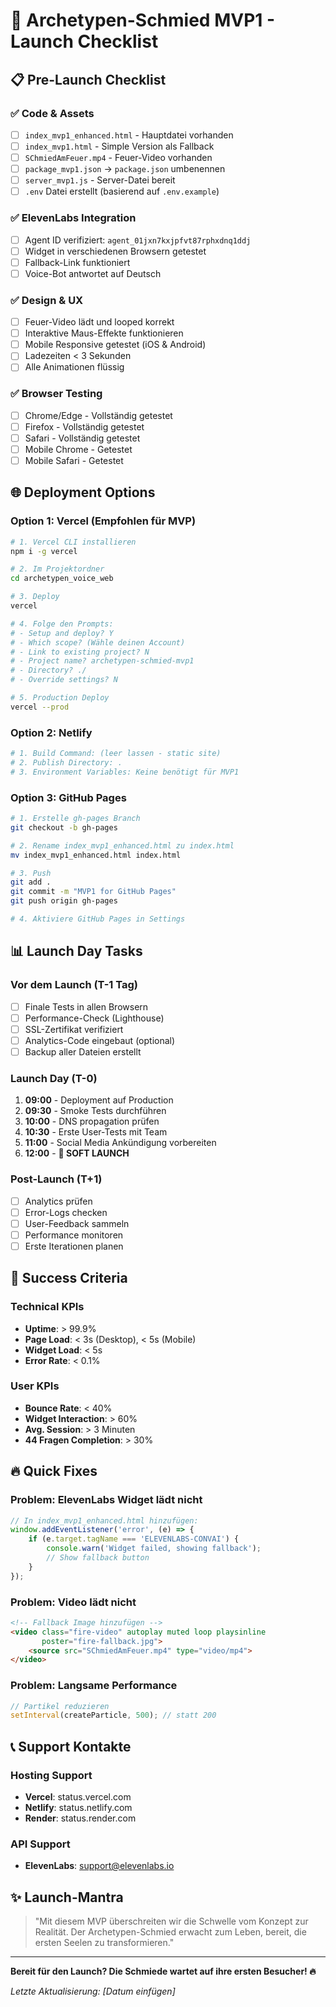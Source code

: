 # 🚀 Archetypen-Schmied MVP1 - Launch Checklist

## 📋 Pre-Launch Checklist

### ✅ Code & Assets
- [ ] `index_mvp1_enhanced.html` - Hauptdatei vorhanden
- [ ] `index_mvp1.html` - Simple Version als Fallback
- [ ] `SChmiedAmFeuer.mp4` - Feuer-Video vorhanden
- [ ] `package_mvp1.json` → `package.json` umbenennen
- [ ] `server_mvp1.js` - Server-Datei bereit
- [ ] `.env` Datei erstellt (basierend auf `.env.example`)

### ✅ ElevenLabs Integration
- [ ] Agent ID verifiziert: `agent_01jxn7kxjpfvt87rphxdnq1ddj`
- [ ] Widget in verschiedenen Browsern getestet
- [ ] Fallback-Link funktioniert
- [ ] Voice-Bot antwortet auf Deutsch

### ✅ Design & UX
- [ ] Feuer-Video lädt und looped korrekt
- [ ] Interaktive Maus-Effekte funktionieren
- [ ] Mobile Responsive getestet (iOS & Android)
- [ ] Ladezeiten < 3 Sekunden
- [ ] Alle Animationen flüssig

### ✅ Browser Testing
- [ ] Chrome/Edge - Vollständig getestet
- [ ] Firefox - Vollständig getestet
- [ ] Safari - Vollständig getestet
- [ ] Mobile Chrome - Getestet
- [ ] Mobile Safari - Getestet

## 🌐 Deployment Options

### Option 1: Vercel (Empfohlen für MVP)
```bash
# 1. Vercel CLI installieren
npm i -g vercel

# 2. Im Projektordner
cd archetypen_voice_web

# 3. Deploy
vercel

# 4. Folge den Prompts:
# - Setup and deploy? Y
# - Which scope? (Wähle deinen Account)
# - Link to existing project? N
# - Project name? archetypen-schmied-mvp1
# - Directory? ./
# - Override settings? N

# 5. Production Deploy
vercel --prod
```

### Option 2: Netlify
```bash
# 1. Build Command: (leer lassen - static site)
# 2. Publish Directory: .
# 3. Environment Variables: Keine benötigt für MVP1
```

### Option 3: GitHub Pages
```bash
# 1. Erstelle gh-pages Branch
git checkout -b gh-pages

# 2. Rename index_mvp1_enhanced.html zu index.html
mv index_mvp1_enhanced.html index.html

# 3. Push
git add .
git commit -m "MVP1 for GitHub Pages"
git push origin gh-pages

# 4. Aktiviere GitHub Pages in Settings
```

## 📊 Launch Day Tasks

### Vor dem Launch (T-1 Tag)
- [ ] Finale Tests in allen Browsern
- [ ] Performance-Check (Lighthouse)
- [ ] SSL-Zertifikat verifiziert
- [ ] Analytics-Code eingebaut (optional)
- [ ] Backup aller Dateien erstellt

### Launch Day (T-0)
1. **09:00** - Deployment auf Production
2. **09:30** - Smoke Tests durchführen
3. **10:00** - DNS propagation prüfen
4. **10:30** - Erste User-Tests mit Team
5. **11:00** - Social Media Ankündigung vorbereiten
6. **12:00** - **🚀 SOFT LAUNCH**

### Post-Launch (T+1)
- [ ] Analytics prüfen
- [ ] Error-Logs checken
- [ ] User-Feedback sammeln
- [ ] Performance monitoren
- [ ] Erste Iterationen planen

## 🎯 Success Criteria

### Technical KPIs
- **Uptime**: > 99.9%
- **Page Load**: < 3s (Desktop), < 5s (Mobile)
- **Widget Load**: < 5s
- **Error Rate**: < 0.1%

### User KPIs
- **Bounce Rate**: < 40%
- **Widget Interaction**: > 60%
- **Avg. Session**: > 3 Minuten
- **44 Fragen Completion**: > 30%

## 🔥 Quick Fixes

### Problem: ElevenLabs Widget lädt nicht
```javascript
// In index_mvp1_enhanced.html hinzufügen:
window.addEventListener('error', (e) => {
    if (e.target.tagName === 'ELEVENLABS-CONVAI') {
        console.warn('Widget failed, showing fallback');
        // Show fallback button
    }
});
```

### Problem: Video lädt nicht
```html
<!-- Fallback Image hinzufügen -->
<video class="fire-video" autoplay muted loop playsinline 
       poster="fire-fallback.jpg">
    <source src="SChmiedAmFeuer.mp4" type="video/mp4">
</video>
```

### Problem: Langsame Performance
```javascript
// Partikel reduzieren
setInterval(createParticle, 500); // statt 200
```

## 📞 Support Kontakte

### Hosting Support
- **Vercel**: status.vercel.com
- **Netlify**: status.netlify.com
- **Render**: status.render.com

### API Support
- **ElevenLabs**: support@elevenlabs.io

## ✨ Launch-Mantra

> "Mit diesem MVP überschreiten wir die Schwelle vom Konzept zur Realität. Der Archetypen-Schmied erwacht zum Leben, bereit, die ersten Seelen zu transformieren."

---

**Bereit für den Launch? Die Schmiede wartet auf ihre ersten Besucher! 🔥**

*Letzte Aktualisierung: [Datum einfügen]*